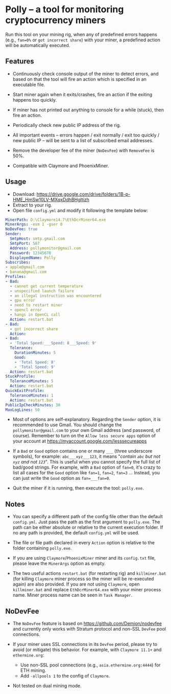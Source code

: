 Polly &ndash; a tool for monitoring cryptocurrency miners
===================================================

Run this tool on your mining rig, when any of predefined errors happens (e.g., `fan=0%` or `got incorrect share`) with your miner, a predefined action will be automatically executed.

## Features
* Continuously check console output of the miner to detect errors, and based on that the tool will fire an action which is specified in an executable file.

* Start miner again when it exits/crashes, fire an action if the exiting happens too quickly.

* If miner has not printed out anything to console for a while (stuck), then fire an action.

* Periodically check new public IP address of the rig.

* All important events &ndash; errors happen / exit normally / exit too quickly / new public IP &ndash; will be sent to a list of subscribed email addresses.

* Remove the developer fee of the miner (`NoDevFee`) with `RemoveFee` is 50%.
* Compatible with Claymore and PhoenixMiner.

## Usage
* Download: https://drive.google.com/drive/folders/1B-p-HME_HmSw10LV-MXqxDdhBHgltizh
* Extract to your rig.
* Open file `config.yml` and modify it following the template below:

```yaml
MinerPath: D:\Claymore14.7\EthDcrMiner64.exe
MinerArgs: -esm 1 -gser 0
NoDevFee: true
Sender:
  SmtpHost: smtp.gmail.com
  SmtpPort: 587
  Address: pollymonitor@gmail.com
  Password: 12345678
  DisplayedName: Polly
Subscribes:
- apple@gmail.com
- banana@gmail.com
Profiles:
- Bad:
  - cannot get current temperature
  - unspecified launch failure
  - an illegal instruction was encountered
  - gpu error
  - need to restart miner
  - opencl error
  - hangs in OpenCL call
  Action: restart.bat
- Bad:
  - got incorrect share
  Action:
- Bad:
  - 'Total Speed:___Speed: 8___Speed: 9'
  Tolerance:
    DurationMinutes: 5
    Good:
    - 'Total Speed: 8'
    - 'Total Speed: 9'
  Action: restart.bat
StuckProfile:
  ToleranceMinutes: 5
  Action: restart.bat
QuickExitProfile:
  ToleranceMinutes: 1
  Action: restart.bat
PublicIpCheckMinutes: 30
MaxLogLines: 50
```

* Most of options are self-explanatory. Regarding the `Sender` option, it is recommended to use Gmail. You should change the `pollymonitor@gmail.com` to your own Gmail address (and password, of course). Remember to turn on the  `Allow less secure apps` option of your account at https://myaccount.google.com/lesssecureapps

* If a `Bad` or `Good` option contains one or many `___` (three underscore symbols), for example: `abc___xyz___123`, it means "_contain `abc` but not `xyz` and not `123`_". This is useful when you cannot specify the full list of bad/good strings. For example, with a `Bad` option of `fan=0`, it's crazy to list all cases for the `Good` option like `fan=1`, `fan=2`, `fan=3` ... Instead, you can just write the `Good` option as `fan=___fan=0`.

* Quit the miner if it is running, then execute the tool: `polly.exe`.

## Notes
* You can specify a different path of the config file other than the default `config.yml`. Just pass the path as the first argument to `polly.exe`. The path can be either absolute or relative to the current execution folder. If no any path is provided, the default `config.yml` will be used.

* The file or file path declared in every `Action` option is relative to the folder containing `polly.exe`.

* If you are using `Claymore`/`PhoenixMiner` miner and its `config.txt` file, please leave the `MinerArgs` option as empty.

* The two useful actions `restart.bat` (for restarting rig) and `killminer.bat` (for killing `Claymore` miner process so the miner will be re-executed again) are also provided. If you are not using `Claymore`, open `killminer.bat` and replace `EthDcrMiner64.exe` with your miner process name. Miner process name can be seen in `Task Manager`.

## NoDevFee
* The `NoDevFee` feature is based on https://github.com/Demion/nodevfee and currently only works with Stratum protocol and non-SSL `DevFee` pool connections.

* If your miner uses SSL connections in its `DevFee` period, please try to avoid (or mitigate) this behavior. For example, with `Claymore 11.1+` and `ethermine.org`:
    * Use non-SSL pool connections (e.g., `asia.ethermine.org:4444`) for ETH mining.
    * Add `-allpools 1` to the config of `Claymore`.

* Not tested on dual mining mode.
